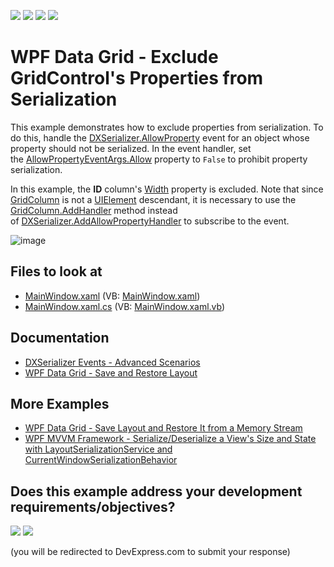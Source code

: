 <!-- default badges list -->
![](https://img.shields.io/endpoint?url=https://codecentral.devexpress.com/api/v1/VersionRange/128652177/22.2.2%2B)
[![](https://img.shields.io/badge/Open_in_DevExpress_Support_Center-FF7200?style=flat-square&logo=DevExpress&logoColor=white)](https://supportcenter.devexpress.com/ticket/details/T158989)
[![](https://img.shields.io/badge/📖_How_to_use_DevExpress_Examples-e9f6fc?style=flat-square)](https://docs.devexpress.com/GeneralInformation/403183)
[![](https://img.shields.io/badge/💬_Leave_Feedback-feecdd?style=flat-square)](#does-this-example-address-your-development-requirementsobjectives)
<!-- default badges end -->
# WPF Data Grid - Exclude GridControl's Properties from Serialization

This example demonstrates how to exclude properties from serialization. To do this, handle the [DXSerializer.AllowProperty](http://docs.devexpress.com/WPF/DevExpress.Xpf.Core.Serialization.DXSerializer.AllowProperty) event for an object whose property should not be serialized. In the event handler, set the [AllowPropertyEventArgs.Allow](http://docs.devexpress.com/WPF/DevExpress.Xpf.Core.Serialization.AllowPropertyEventArgs.Allow) property to `False` to prohibit property serialization.

In this example, the **ID** column's [Width](http://docs.devexpress.com/WPF/DevExpress.Xpf.Grid.BaseColumn.Width) property is excluded. Note that since [GridColumn](http://docs.devexpress.com/WPF/DevExpress.Xpf.Grid.GridColumn) is not a [UIElement](https://docs.microsoft.com/en-us/dotnet/api/system.windows.uielement) descendant, it is necessary to use the [GridColumn.AddHandler](https://docs.microsoft.com/en-us/dotnet/api/system.windows.contentelement.addhandler) method instead of [DXSerializer.AddAllowPropertyHandler](http://docs.devexpress.com/WPF/DevExpress.Xpf.Core.Serialization.DXSerializer.AddAllowPropertyHandler(System.Windows.DependencyObject-DevExpress.Xpf.Core.Serialization.AllowPropertyEventHandler)) to subscribe to the event.

![image](https://user-images.githubusercontent.com/65009440/172786765-c651fed7-45ad-4db9-80a4-f90db99b7b88.png)

<!-- default file list -->

## Files to look at

* [MainWindow.xaml](./CS/WpfApplication58/MainWindow.xaml) (VB: [MainWindow.xaml](./VB/WpfApplication58/MainWindow.xaml))
* [MainWindow.xaml.cs](./CS/WpfApplication58/MainWindow.xaml.cs) (VB: [MainWindow.xaml.vb](./VB/WpfApplication58/MainWindow.xaml.vb))

<!-- default file list end -->

## Documentation

* [DXSerializer Events - Advanced Scenarios](http://docs.devexpress.com/WPF/7410/common-concepts/saving-and-restoring-layouts/advanced-scenarios)
* [WPF Data Grid - Save and Restore Layout](http://docs.devexpress.com/WPF/6797/controls-and-libraries/data-grid/miscellaneous/save-and-restore-layout)

## More Examples

* [WPF Data Grid - Save Layout and Restore It from a Memory Stream](https://github.com/DevExpress-Examples/how-to-save-grid-layout-to-and-restore-it-from-a-memory-stream-e1655)
* [WPF MVVM Framework - Serialize/Deserialize a View's Size and State with LayoutSerializationService and CurrentWindowSerializationBehavior](https://github.com/DevExpress-Examples/wpf-mvvm-behaviors-currentwindowserializationbehavior)
<!-- feedback -->
## Does this example address your development requirements/objectives?

[<img src="https://www.devexpress.com/support/examples/i/yes-button.svg"/>](https://www.devexpress.com/support/examples/survey.xml?utm_source=github&utm_campaign=how-to-prevent-certain-gridcontrols-properties-from-being-serialized-t158989&~~~was_helpful=yes) [<img src="https://www.devexpress.com/support/examples/i/no-button.svg"/>](https://www.devexpress.com/support/examples/survey.xml?utm_source=github&utm_campaign=how-to-prevent-certain-gridcontrols-properties-from-being-serialized-t158989&~~~was_helpful=no)

(you will be redirected to DevExpress.com to submit your response)
<!-- feedback end -->
